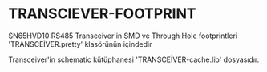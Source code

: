 # TRANSCIEVER-FOOTPRINT
SN65HVD10 RS485 Transceiver'in SMD ve Through Hole footprintleri 'TRANSCEİVER.pretty' klasörünün içindedir

Transceiver'in schematic kütüphanesi 'TRANSCEİVER-cache.lib' dosyasıdır.
